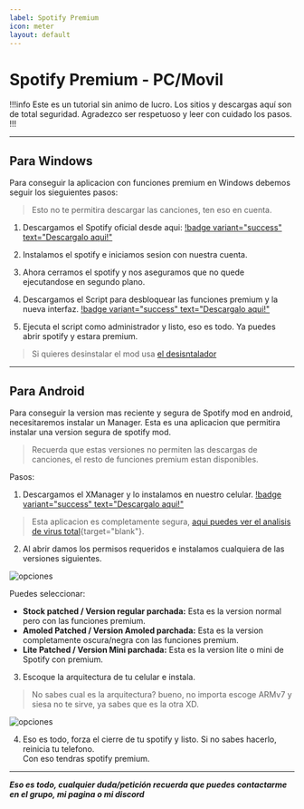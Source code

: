 ```yaml
---
label: Spotify Premium
icon: meter
layout: default
---
```


# Spotify Premium - PC/Movil
!!!info Este es un tutorial sin animo de lucro. Los sitios y descargas aquí son de total seguridad.
Agradezco ser respetuoso y leer con cuidado los pasos.
!!!

---

## Para Windows
Para conseguir la aplicacion con funciones premium en Windows debemos seguir los sieguientes pasos:

> Esto no te permitira descargar las canciones, ten eso en cuenta.

1. Descargamos el Spotify oficial desde aqui: [!badge variant="success" text="Descargalo aqui!"](https://www.spotify.com/us/download/windows/)      

2. Instalamos el spotify e iniciamos sesion con nuestra cuenta.

3. Ahora cerramos el spotify y nos aseguramos que no quede ejecutandose en segundo plano.

4. Descargamos el Script para desbloquear las funciones premium y la nueva interfaz. [!badge variant="success" text="Descargalo aqui!"](https://raw.githack.com/amd64fox/SpotX/main/scripts/Install_Auto.bat)       

5. Ejecuta el script como administrador y listo, eso es todo. Ya puedes abrir spotify y estara premium.       

> Si quieres desinstalar el mod usa [el desisntalador](https://raw.githack.com/amd64fox/SpotX/main/Uninstall.bat)


---


## Para Android
Para conseguir la version mas reciente y segura de Spotify mod en android, necesitaremos instalar un Manager. Esta es una aplicacion que permitira instalar una version segura de spotify mod.     

> Recuerda que estas versiones no permiten las descargas de canciones, el resto de funciones premium estan disponibles.

Pasos:     

1. Descargamos el XManager y lo instalamos en nuestro celular. [!badge variant="success" text="Descargalo aqui!"](https://github.com/xManager-App/xManager/releases/latest/download/xManager.apk)     

> Esta aplicacion es completamente segura, [aqui puedes ver el analisis de virus total](https://www.virustotal.com/gui/file/994ea1d7b7cea1ab7f9ffb18b24ea8f58cd9d511ac8c5dc967d47207c55fa891/detection){target="blank"}.     

2. Al abrir damos los permisos requeridos e instalamos cualquiera de las versiones siguientes.      

![opciones](https://static.wixstatic.com/media/01dd63_fb36d3ac01a44b1b90043e04e17f823f~mv2.png/v1/fill/w_336,h_658,al_c,q_85,usm_0.66_1.00_0.01,enc_auto/edited_1.png)        

Puedes seleccionar:

- **Stock patched / Version regular parchada:** Esta es la version normal pero con las funciones premium.
- **Amoled Patched / Version Amoled parchada:** Esta es la version completamente oscura/negra con las funciones premium.
- **Lite Patched / Version Mini parchada:** Esta es la version lite o mini de Spotify con premium.

3. Escoque la arquitectura de tu celular e instala.

> No sabes cual es la arquitectura? bueno, no importa escoge ARMv7 y siesa no te sirve, ya sabes que es la otra XD.

![opciones](https://imag.malavida.com/mvimgbig/download-fs/xmanager-31055-2.jpg)

4. Eso es todo, forza el cierre de tu spotify y listo. Si no sabes hacerlo, reinicia tu telefono.     
Con eso tendras spotify premium.

---

***Eso es todo, cualquier duda/petición recuerda que puedes contactarme en el grupo, mi pagina o mi discord***



